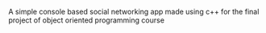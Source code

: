 A simple console based social networking app made using c++ for the final project of object oriented programming course
